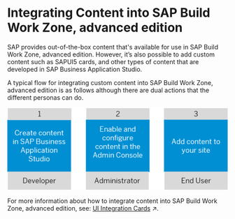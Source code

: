 <!-- loiof23f25fdf57d4bc3ac4367b4ea119fee -->

# Integrating Content into SAP Build Work Zone, advanced edition

SAP provides out-of-the-box content that's available for use in SAP Build Work Zone, advanced edition. However, it’s also possible to add custom content such as SAPUI5 cards, and other types of content that are developed in SAP Business Application Studio.

A typical flow for integrating custom content into SAP Build Work Zone, advanced edition is as follows although there are dual actions that the different personas can do.

![](images/Typical_workflow_for_content_integration_f682001.png)

For more information about how to integrate content into SAP Build Work Zone, advanced edition, see: [UI Integration Cards](https://help.sap.com/viewer/b03c84105ff74f809631e494bd612e83/Cloud/en-US/0bf9adc001e446d7b458aa26f2066c95.html "SAP UI integration cards allow you to show application content from different sources side by side without the user having to switch screens. They contain a certain set of information from an app or page that&apos;s presented to users in a specific context.") :arrow_upper_right:.

